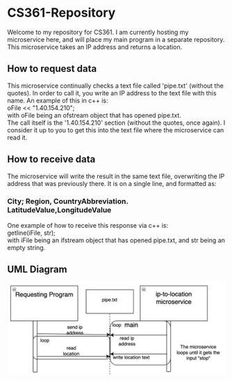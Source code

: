 # CS361-Repository
Welcome to my repository for CS361. I am currently hosting my microservice here, and will place my main program in a separate repository.\
This microservice takes an IP address and returns a location.
## How to request data
This microservice continually checks a text file called 'pipe.txt' (without the quotes). In order to call it, you write an IP address to the text file with this name. An example of this in c++ is:\
oFile << "1.40.154.210"; \
with oFile being an ofstream object that has opened pipe.txt.\
The call itself is the '1.40.154.210' section (without the quotes, once again). I consider it up to you to get this into the text file where the microservice can read it.
## How to receive data
The microservice will write the result in the same text file, overwriting the IP address that was previously there. It is on a single line, and formatted as:
### City; Region, CountryAbbreviation. LatitudeValue,LongitudeValue
One example of how to receive this response via c++ is:\
getline(iFile, str);\
with iFile being an ifstream object that has opened pipe.txt, and str being an empty string.
## UML Diagram
![UML Diagram][def]

[def]: image.png